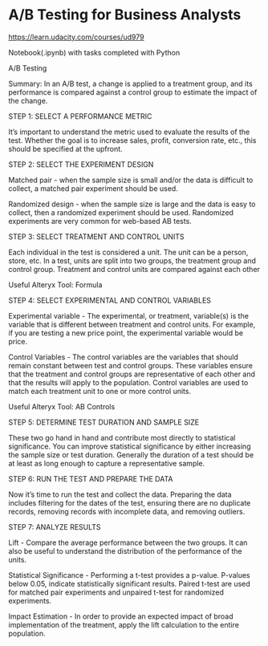 # A/B Testing for Business Analysts
https://learn.udacity.com/courses/ud979

Notebook(.ipynb) with tasks completed with Python

A/B Testing

Summary: In an A/B test, a change is applied to a treatment group, and its performance is compared against a control group to estimate the impact of the change.

STEP 1: SELECT A PERFORMANCE METRIC

It’s important to understand the metric used to evaluate the results of the test. Whether the goal is to increase sales, profit, conversion rate, etc., this should be specified at the upfront.

STEP 2: SELECT THE EXPERIMENT DESIGN

Matched pair - when the sample size is small and/or the data is difficult to collect, a matched pair experiment should be used.

Randomized design - when the sample size is large and the data is easy to collect, then a randomized experiment should be used. Randomized experiments are very common for web-based AB tests.

STEP 3: SELECT TREATMENT AND CONTROL UNITS

Each individual in the test is considered a unit. The unit can be a person, store, etc. In a test, units are split into two groups, the treatment group and control group. Treatment and control units are compared against each other

Useful Alteryx Tool: Formula

STEP 4: SELECT EXPERIMENTAL AND CONTROL VARIABLES

Experimental variable - The experimental, or treatment, variable(s) is the variable that is different between treatment and control units. For example, if you are testing a new price point, the experimental variable would be price.

Control Variables - The control variables are the variables that should remain constant between test and control groups. These variables ensure that the treatment and control groups are representative of each other and that the results will apply to the population. Control variables are used to match each treatment unit to one or more control units.

Useful Alteryx Tool: AB Controls

STEP 5: DETERMINE TEST DURATION AND SAMPLE SIZE

These two go hand in hand and contribute most directly to statistical significance. You can improve statistical significance by either increasing the sample size or test duration. Generally the duration of a test should be at least as long enough to capture a representative sample.

STEP 6: RUN THE TEST AND PREPARE THE DATA

Now it’s time to run the test and collect the data. Preparing the data includes filtering for the dates of the test, ensuring there are no duplicate records, removing records with incomplete data, and removing outliers.

STEP 7: ANALYZE RESULTS

Lift - Compare the average performance between the two groups. It can also be useful to understand the distribution of the performance of the units.

Statistical Significance - Performing a t-test provides a p-value. P-values below 0.05, indicate statistically significant results. Paired t-test are used for matched pair experiments and unpaired t-test for randomized experiments.

Impact Estimation - In order to provide an expected impact of broad implementation of the treatment, apply the lift calculation to the entire population.